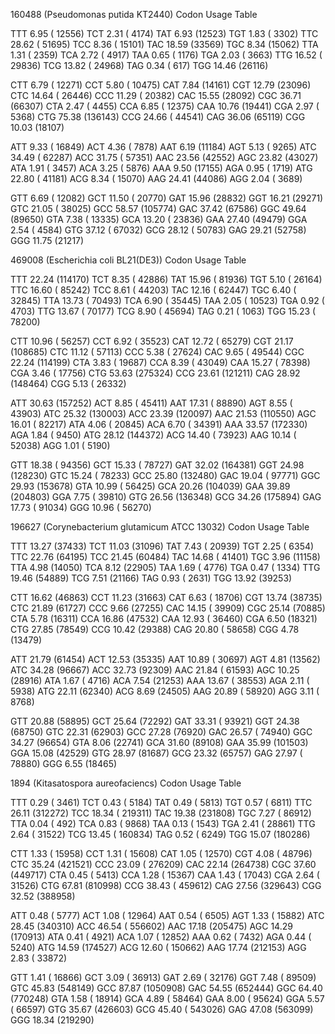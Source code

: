 160488 (Pseudomonas putida KT2440) Codon Usage Table

TTT	 6.95	( 12556)	TCT	 2.31	(  4174)	TAT	 6.93	(12523)	TGT	 1.83	( 3302)
TTC	28.62	( 51695)	TCC	 8.36	( 15101)	TAC	18.59	(33569)	TGC	 8.34	(15062)
TTA	 1.31	(  2359)	TCA	 2.72	(  4917)	TAA	 0.65	( 1176)	TGA	 2.03	( 3663)
TTG	16.52	( 29836)	TCG	13.82	( 24968)	TAG	 0.34	(  617)	TGG	14.46	(26116)
 	 	 	 	 	 	 	 	 	 	 	 
CTT	 6.79	( 12271)	CCT	 5.80	( 10475)	CAT	 7.84	(14161)	CGT	12.79	(23096)
CTC	14.64	( 26446)	CCC	11.29	( 20382)	CAC	15.55	(28092)	CGC	36.71	(66307)
CTA	 2.47	(  4455)	CCA	 6.85	( 12375)	CAA	10.76	(19441)	CGA	 2.97	( 5368)
CTG	75.38	(136143)	CCG	24.66	( 44541)	CAG	36.06	(65119)	CGG	10.03	(18107)
 	 	 	 	 	 	 	 	 	 	 	 
ATT	 9.33	( 16849)	ACT	 4.36	(  7878)	AAT	 6.19	(11184)	AGT	 5.13	( 9265)
ATC	34.49	( 62287)	ACC	31.75	( 57351)	AAC	23.56	(42552)	AGC	23.82	(43027)
ATA	 1.91	(  3457)	ACA	 3.25	(  5876)	AAA	 9.50	(17155)	AGA	 0.95	( 1719)
ATG	22.80	( 41181)	ACG	 8.34	( 15070)	AAG	24.41	(44086)	AGG	 2.04	( 3689)
 	 	 	 	 	 	 	 	 	 	 	 
GTT	 6.69	( 12082)	GCT	11.50	( 20770)	GAT	15.96	(28832)	GGT	16.21	(29271)
GTC	21.05	( 38025)	GCC	58.57	(105774)	GAC	37.42	(67586)	GGC	49.64	(89650)
GTA	 7.38	( 13335)	GCA	13.20	( 23836)	GAA	27.40	(49479)	GGA	 2.54	( 4584)
GTG	37.12	( 67032)	GCG	28.12	( 50783)	GAG	29.21	(52758)	GGG	11.75	(21217)


469008 (Escherichia coli BL21(DE3)) Codon Usage Table

TTT	22.24	(114170)	TCT	 8.35	( 42886)	TAT	15.96	( 81936)	TGT	 5.10	( 26164)
TTC	16.60	( 85242)	TCC	 8.61	( 44203)	TAC	12.16	( 62447)	TGC	 6.40	( 32845)
TTA	13.73	( 70493)	TCA	 6.90	( 35445)	TAA	 2.05	( 10523)	TGA	 0.92	(  4703)
TTG	13.67	( 70177)	TCG	 8.90	( 45694)	TAG	 0.21	(  1063)	TGG	15.23	( 78200)
 	 	 	 	 	 	 	 	 	 	 	 
CTT	10.96	( 56257)	CCT	 6.92	( 35523)	CAT	12.72	( 65279)	CGT	21.17	(108685)
CTC	11.12	( 57113)	CCC	 5.38	( 27624)	CAC	 9.65	( 49544)	CGC	22.24	(114199)
CTA	 3.83	( 19687)	CCA	 8.39	( 43049)	CAA	15.27	( 78398)	CGA	 3.46	( 17756)
CTG	53.63	(275324)	CCG	23.61	(121211)	CAG	28.92	(148464)	CGG	 5.13	( 26332)
 	 	 	 	 	 	 	 	 	 	 	 
ATT	30.63	(157252)	ACT	 8.85	( 45411)	AAT	17.31	( 88890)	AGT	 8.55	( 43903)
ATC	25.32	(130003)	ACC	23.39	(120097)	AAC	21.53	(110550)	AGC	16.01	( 82217)
ATA	 4.06	( 20845)	ACA	 6.70	( 34391)	AAA	33.57	(172330)	AGA	 1.84	(  9450)
ATG	28.12	(144372)	ACG	14.40	( 73923)	AAG	10.14	( 52038)	AGG	 1.01	(  5190)
 	 	 	 	 	 	 	 	 	 	 	 
GTT	18.38	( 94356)	GCT	15.33	( 78727)	GAT	32.02	(164381)	GGT	24.98	(128230)
GTC	15.24	( 78233)	GCC	25.80	(132480)	GAC	19.04	( 97771)	GGC	29.93	(153678)
GTA	10.99	( 56425)	GCA	20.26	(104039)	GAA	39.89	(204803)	GGA	 7.75	( 39810)
GTG	26.56	(136348)	GCG	34.26	(175894)	GAG	17.73	( 91034)	GGG	10.96	( 56270)


196627 (Corynebacterium glutamicum ATCC 13032) Codon Usage Table

TTT	13.27	(37433)	TCT	11.03	(31096)	TAT	 7.43	( 20939)	TGT	 2.25	( 6354)
TTC	22.76	(64195)	TCC	21.45	(60484)	TAC	14.68	( 41401)	TGC	 3.96	(11158)
TTA	 4.98	(14050)	TCA	 8.12	(22905)	TAA	 1.69	(  4776)	TGA	 0.47	( 1334)
TTG	19.46	(54889)	TCG	 7.51	(21166)	TAG	 0.93	(  2631)	TGG	13.92	(39253)
 	 	 	 	 	 	 	 	 	 	 	 
CTT	16.62	(46863)	CCT	11.23	(31663)	CAT	 6.63	( 18706)	CGT	13.74	(38735)
CTC	21.89	(61727)	CCC	 9.66	(27255)	CAC	14.15	( 39909)	CGC	25.14	(70885)
CTA	 5.78	(16311)	CCA	16.86	(47532)	CAA	12.93	( 36460)	CGA	 6.50	(18321)
CTG	27.85	(78549)	CCG	10.42	(29388)	CAG	20.80	( 58658)	CGG	 4.78	(13479)
 	 	 	 	 	 	 	 	 	 	 	 
ATT	21.79	(61454)	ACT	12.53	(35335)	AAT	10.89	( 30697)	AGT	 4.81	(13562)
ATC	34.28	(96667)	ACC	32.73	(92309)	AAC	21.84	( 61593)	AGC	10.25	(28916)
ATA	 1.67	( 4716)	ACA	 7.54	(21253)	AAA	13.67	( 38553)	AGA	 2.11	( 5938)
ATG	22.11	(62340)	ACG	 8.69	(24505)	AAG	20.89	( 58920)	AGG	 3.11	( 8768)
 	 	 	 	 	 	 	 	 	 	 	 
GTT	20.88	(58895)	GCT	25.64	(72292)	GAT	33.31	( 93921)	GGT	24.38	(68750)
GTC	22.31	(62903)	GCC	27.28	(76920)	GAC	26.57	( 74940)	GGC	34.27	(96654)
GTA	 8.06	(22741)	GCA	31.60	(89108)	GAA	35.99	(101503)	GGA	15.08	(42529)
GTG	28.97	(81687)	GCG	23.32	(65757)	GAG	27.97	( 78880)	GGG	 6.55	(18465)


1894 (Kitasatospora aureofaciencs) Codon Usage Table

TTT	 0.29	(  3461)	TCT	 0.43	(   5184)	TAT	 0.49	(  5813)	TGT	 0.57	(  6811)
TTC	26.11	(312272)	TCC	18.34	( 219311)	TAC	19.38	(231808)	TGC	 7.27	( 86912)
TTA	 0.04	(   492)	TCA	 0.83	(   9868)	TAA	 0.13	(  1543)	TGA	 2.41	( 28861)
TTG	 2.64	( 31522)	TCG	13.45	( 160834)	TAG	 0.52	(  6249)	TGG	15.07	(180286)
 	 	 	 	 	 	 	 	 	 	 	 
CTT	 1.33	( 15958)	CCT	 1.31	(  15608)	CAT	 1.05	( 12570)	CGT	 4.08	( 48796)
CTC	35.24	(421521)	CCC	23.09	( 276209)	CAC	22.14	(264738)	CGC	37.60	(449717)
CTA	 0.45	(  5413)	CCA	 1.28	(  15367)	CAA	 1.43	( 17043)	CGA	 2.64	( 31526)
CTG	67.81	(810998)	CCG	38.43	( 459612)	CAG	27.56	(329643)	CGG	32.52	(388958)
 	 	 	 	 	 	 	 	 	 	 	 
ATT	 0.48	(  5777)	ACT	 1.08	(  12964)	AAT	 0.54	(  6505)	AGT	 1.33	( 15882)
ATC	28.45	(340310)	ACC	46.54	( 556602)	AAC	17.18	(205475)	AGC	14.29	(170913)
ATA	 0.41	(  4921)	ACA	 1.07	(  12852)	AAA	 0.62	(  7432)	AGA	 0.44	(  5240)
ATG	14.59	(174527)	ACG	12.60	( 150662)	AAG	17.74	(212153)	AGG	 2.83	( 33872)
 	 	 	 	 	 	 	 	 	 	 	 
GTT	 1.41	( 16866)	GCT	 3.09	(  36913)	GAT	 2.69	( 32176)	GGT	 7.48	( 89509)
GTC	45.83	(548149)	GCC	87.87	(1050908)	GAC	54.55	(652444)	GGC	64.40	(770248)
GTA	 1.58	( 18914)	GCA	 4.89	(  58464)	GAA	 8.00	( 95624)	GGA	 5.57	( 66597)
GTG	35.67	(426603)	GCG	45.40	( 543026)	GAG	47.08	(563099)	GGG	18.34	(219290)

